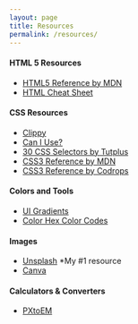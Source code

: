 ```yaml
---
layout: page
title: Resources
permalink: /resources/
---
```


#### HTML 5 Resources
* <a href="https://developer.mozilla.org/en-US/docs/Web/HTML/Element" target="_blank">HTML5 Reference by MDN</a>
* <a href="https://websitesetup.org/HTML5-cheat-sheet.pdf" target="_blank">HTML Cheat Sheet</a>

#### CSS Resources
* <a href="http://bennettfeely.com/clippy/" target="_blank">Clippy</a>
* <a href="https://caniuse.com" target="_blank">Can I Use?</a>
* <a href="https://code.tutsplus.com/tutorials/the-30-css-selectors-you-must-memorize--net-16048" target="_blank">30 CSS Selectors by Tutplus</a>
* <a href="https://developer.mozilla.org/en-US/docs/Web/CSS/Reference" target="_blank">CSS3 Reference by MDN</a>
* <a href="https://tympanus.net/codrops/css_reference/" target="_blank">CSS3 Reference by Codrops</a>

#### Colors and Tools
* <a href="https://uigradients.com/" target="_blank">UI Gradients</a>
* <a href="http://www.color-hex.com/" target="_blank">Color Hex Color Codes</a>

#### Images
* <a href="https://unsplash.com/" target="_blank">Unsplash</a> *My #1 resource
* <a href="https://www.canva.com/" target="_blank">Canva</a>

#### Calculators & Converters
* <a href="http://pxtoem.com/" target="_blank">PXtoEM</a>
